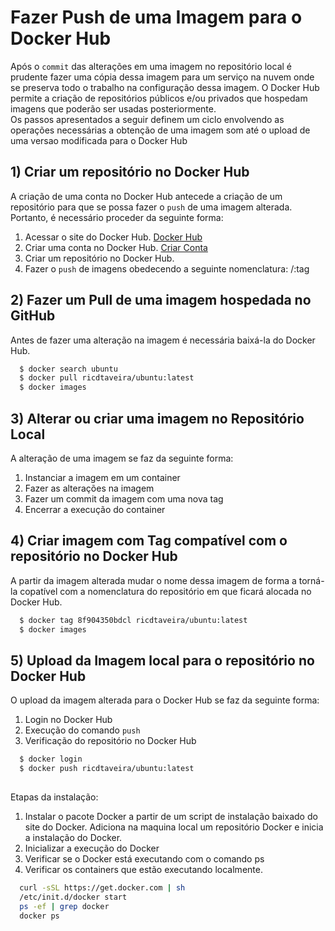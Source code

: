 
# Fazer Push de uma Imagem para o Docker Hub
Após o `commit` das alterações em uma imagem no repositório local é prudente fazer uma cópia dessa
imagem para um serviço na nuvem onde se preserva todo o trabalho na configuração dessa imagem.
O Docker Hub permite a criação de repositórios públicos e/ou privados que hospedam imagens que poderão ser usadas posteriormente.  
Os passos apresentados a seguir definem um ciclo envolvendo as operações necessárias a obtenção de uma imagem som até o upload de uma versao modificada para o Docker Hub

## 1) Criar um repositório no Docker Hub 

A criação de uma conta no Docker Hub antecede a criação de um repositório para que se possa fazer o `push` de uma imagem alterada. Portanto, é necessário proceder da seguinte forma: 
1) Acessar o site do Docker Hub. [Docker Hub](https://hub.docker.com/)
2) Criar uma conta no Docker Hub. [Criar Conta](https://hub.docker.com/signup)
3) Criar um repositório no Docker Hub.
4) Fazer o `push` de imagens obedecendo a seguinte nomenclatura: <conta>/<repositorio>:tag    

## 2) Fazer um Pull de uma imagem hospedada no GitHub

Antes de fazer uma alteração na imagem é necessária baixá-la do Docker Hub.

```bash 
  $ docker search ubuntu
  $ docker pull ricdtaveira/ubuntu:latest
  $ docker images
```

## 3) Alterar ou criar uma imagem no Repositório Local

A alteração de uma imagem se faz da seguinte forma: 
1) Instanciar a imagem em um container 
2) Fazer as alterações na imagem 
3) Fazer um commit da imagem com uma nova tag
4) Encerrar a execução do container

## 4) Criar imagem com Tag compatível com o repositório no Docker Hub

A partir da imagem alterada mudar o nome dessa imagem de forma a torná-la copatível com a nomenclatura do repositório em que ficará alocada no Docker Hub.

```bash 
  $ docker tag 8f904350bdcl ricdtaveira/ubuntu:latest 
  $ docker images
```
  
## 5) Upload da Imagem local para o repositório no Docker Hub

O upload da imagem alterada para o Docker Hub se faz da seguinte forma:  
1) Login no Docker Hub 
2) Execução do comando `push` 
3) Verificação do repositório no Docker Hub


```bash 
  $ docker login 
  $ docker push ricdtaveira/ubuntu:latest
  
```


Etapas da instalação:
1) Instalar o pacote  Docker a partir de um script de instalação baixado do site do Docker. Adiciona na maquina local um repositório Docker e inicia a instalação do Docker.
2) Inicializar a execução do Docker 
3) Verificar se o Docker está executando com o comando ps
4) Verificar os containers que estão executando localmente.


```bash 
  curl -sSL https://get.docker.com | sh 
  /etc/init.d/docker start
  ps -ef | grep docker
  docker ps
```

  
 